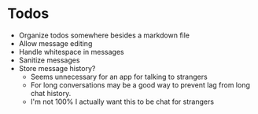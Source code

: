 # Todos

- Organize todos somewhere besides a markdown file
- Allow message editing
- Handle whitespace in messages
- Sanitize messages
- Store message history?
  - Seems unnecessary for an app for talking to strangers
  - For long conversations may be a good way to prevent lag from long chat history.
  - I'm not 100% I actually want this to be chat for strangers
